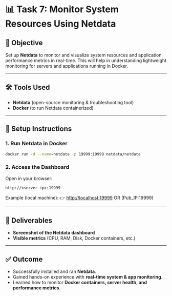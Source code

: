 # 📊 Task 7: Monitor System Resources Using Netdata

## 🎯 Objective

Set up **Netdata** to monitor and visualize system resources and application performance metrics in real-time. This will help in understanding lightweight monitoring for servers and applications running in Docker.

---

## 🛠️ Tools Used

* **Netdata** (open-source monitoring & troubleshooting tool)
* **Docker** (to run Netdata containerized)

---

## 🚀 Setup Instructions

### 1. Run Netdata in Docker

```bash
docker run -d --name=netdata -p 19999:19999 netdata/netdata
```

### 2. Access the Dashboard

Open in your browser:

```
http://<server-ip>:19999
```

Example (local machine):
👉 [http://localhost:19999](http://localhost:19999)
    OR
    (Pub_IP:19999)

---


## 📸 Deliverables

* **Screenshot of the Netdata dashboard**
* **Visible metrics** (CPU, RAM, Disk, Docker containers, etc.)

---

## ✅ Outcome

* Successfully installed and ran **Netdata**.
* Gained hands-on experience with **real-time system & app monitoring**.
* Learned how to monitor **Docker containers, server health, and performance metrics**.
